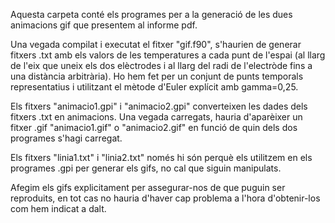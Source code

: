 Aquesta carpeta conté els programes per a la generació de les dues animacions gif que presentem al informe pdf.

Una vegada compilat i executat el fitxer "gif.f90", s'haurien de generar fitxers .txt amb els valors de les temperatures a cada punt de l'espai (al llarg de l'eix que uneix els dos elèctrodes i al llarg del radi de l'electròde fins a una distància arbitrària). Ho hem fet per un conjunt de punts temporals representatius i utilitzant el mètode d'Euler explícit amb gamma=0,25.

Els fitxers "animacio1.gpi" i "animacio2.gpi" converteixen les dades dels fitxers .txt en animacions. Una vegada carregats, hauria d'aparèixer un fitxer .gif "animacio1.gif" o "animacio2.gif" en funció de quin dels dos programes s'hagi carregat.

Els fitxers "linia1.txt" i "linia2.txt" només hi són perquè els utilitzem en els programes .gpi per generar els gifs, no cal que siguin manipulats.

Afegim els gifs explicitament per assegurar-nos de que puguin ser reproduits, en tot cas no hauria d'haver cap problema a l'hora d'obtenir-los com hem indicat a dalt.
